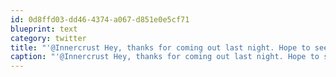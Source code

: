 ```yaml
---
id: 0d8ffd03-dd46-4374-a067-d851e0e5cf71
blueprint: text
category: twitter
title: "'@Innercrust Hey, thanks for coming out last night. Hope to see you at future events!"
caption: "'@Innercrust Hey, thanks for coming out last night. Hope to see you at future events!"
---
```


